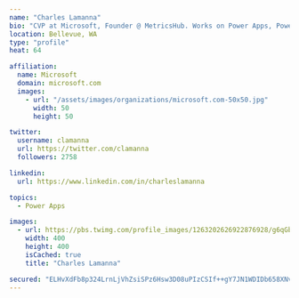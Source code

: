 ```yaml
---
name: "Charles Lamanna"
bio: "CVP at Microsoft, Founder @ MetricsHub. Works on Power Apps, Power Automate, Power Virtual Agent, Common Data Service and Dynamics 365."
location: Bellevue, WA
type: "profile"
heat: 64

affiliation:
  name: Microsoft
  domain: microsoft.com
  images:
    - url: "/assets/images/organizations/microsoft.com-50x50.jpg"
      width: 50
      height: 50

twitter:
  username: clamanna
  url: https://twitter.com/clamanna
  followers: 2758

linkedin:
  url: https://www.linkedin.com/in/charleslamanna

topics:
  - Power Apps

images:
  - url: https://pbs.twimg.com/profile_images/1263202626922876928/g6qGbHZ-_400x400.jpg
    width: 400
    height: 400
    isCached: true
    title: "Charles Lamanna"

secured: "ELHvXdFb8p324LrnLjVhZsiSPz6Hsw3D08uPIzCSIf++gY7JN1WDIDb658XNvBcKEipSs92DLOT4SdiZud4iMcVZ+V2oJEty5kzN9JS0GU45VwD0zqtgAzZ0S0sT9yFFhtI8yVuLRHn6cYQCEaE5WimZB0dINYcp+otfCfdgQDxPotonYIlQuxBXFMPIB/O3aQFAYYjQnNR6Utnr0azpLs6S8HTjXiOqbaM5QYTBsdngW/MQYhgdvMhMOJS2qBUqCIlRNvd973WAaIzvJqPqcExc4fqDJs/NRk5M1OZxnuTFHyPOx0u+RSnLrsaWJWYj5sitGY4iOwKzu+XIz9sdi4b3S6jCVoHrx+A0RCom22WuNUltscSf0I+0BxwY+RB4lrErB6db+5aWKIk1rdkVfX2TVB8weish1hzGxChT+Ls=;qJLBH662BzLDfMIXowtOKA=="
---
```


